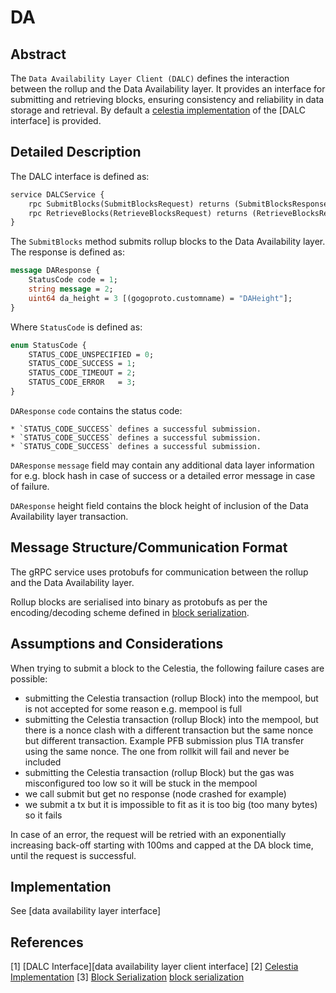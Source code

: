 # DA

## Abstract

The `Data Availability Layer Client (DALC)` defines the interaction between the rollup and the Data Availability layer. It provides an interface for submitting and retrieving blocks, ensuring consistency and reliability in data storage and retrieval. By default a [celestia implementation] of the [DALC interface] is provided.

## Detailed Description

The DALC interface is defined as:

```protobuf
service DALCService {
	rpc SubmitBlocks(SubmitBlocksRequest) returns (SubmitBlocksResponse) {}
	rpc RetrieveBlocks(RetrieveBlocksRequest) returns (RetrieveBlocksResponse) {}
}
```

The `SubmitBlocks` method submits rollup blocks to the Data Availability layer. The response is defined as:

```protobuf
message DAResponse {
	StatusCode code = 1;
	string message = 2;
	uint64 da_height = 3 [(gogoproto.customname) = "DAHeight"];
}
```

Where `StatusCode` is defined as:

```protobuf
enum StatusCode {
	STATUS_CODE_UNSPECIFIED = 0;
	STATUS_CODE_SUCCESS = 1;
	STATUS_CODE_TIMEOUT = 2;
	STATUS_CODE_ERROR   = 3;
}
```

`DAResponse` `code` contains the status code:

    * `STATUS_CODE_SUCCESS` defines a successful submission.
    * `STATUS_CODE_SUCCESS` defines a successful submission.
    * `STATUS_CODE_SUCCESS` defines a successful submission.

`DAResponse` `message` field may contain any additional data layer information for e.g. block hash in case of success or a detailed error message in case of failure.

`DAResponse` height field contains the block height of inclusion of the Data Availability layer transaction.

## Message Structure/Communication Format

The gRPC service uses protobufs for communication between the rollup and the Data Availability layer.

Rollup blocks are serialised into binary as protobufs as per the encoding/decoding scheme defined in [block serialization].

## Assumptions and Considerations

When trying to submit a block to the Celestia, the following failure cases are possible:

* submitting the Celestia transaction (rollup Block) into the mempool, but is not accepted for some reason e.g. mempool is full
* submitting the Celestia transaction (rollup Block) into the mempool, but there is a nonce clash with a different transaction but the same nonce but different transaction. Example PFB submission plus TIA transfer using the same nonce. The one from rollkit will fail and never be included
* submitting the Celestia transaction (rollup Block) but the gas was misconfigured too low so it will be stuck in the mempool
* we call submit but get no response (node crashed for example)
* we submit a tx but it is impossible to fit as it is too big (too many bytes) so it fails

In case of an error, the request will be retried with an exponentially increasing back-off starting with 100ms and capped at the DA block time, until the request is successful.

## Implementation

See [data availability layer interface]

## References

[1] [DALC Interface][data availability layer client interface]
[2] [Celestia Implementation][celestia implementation]
[3] [Block Serialization] [block serialization]

[data availability client interface]: https://github.com/rollkit/rollkit/blob/v0.11.4/proto/dalc/dalc.proto
[celestia implementation]: https://github.com/rollkit/rollkit/tree/v0.11.4/da/celestia
[block serialization]: https://github.com/rollkit/rollkit/tree/v0.11.4/types/serialization.go
